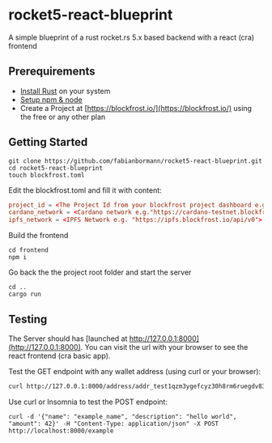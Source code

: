 # rocket5-react-blueprint
A simple blueprint of a rust rocket.rs 5.x based backend with a react (cra) frontend

## Prerequirements

- [Install Rust](https://www.rust-lang.org/tools/install) on your system
- [Setup npm & node](https://docs.npmjs.com/downloading-and-installing-node-js-and-npm)
- Create a Project at [https://blockfrost.io/](https://blockfrost.io/) using the free or any other plan

## Getting Started

```zh
git clone https://github.com/fabianbormann/rocket5-react-blueprint.git
cd rocket5-react-blueprint
touch blockfrost.toml
```

Edit the blockfrost.toml and fill it with content:

```toml
project_id = <The Project Id from your blockfrost project dashboard e.g. "testnetaXLfzU....">
cardano_network = <Cardano network e.g."https://cardano-testnet.blockfrost.io/api/v0/">
ipfs_network = <IPFS Network e.g. "https://ipfs.blockfrost.io/api/v0">
```

Build the frontend

```
cd frontend
npm i
```

Go back the the project root folder and start the server

```zh
cd ..
cargo run
```

## Testing

The Server should has [launched at http://127.0.0.1:8000](http://127.0.0.1:8000). You can visit the url with your browser to see the react frontend (cra basic app).

Test the GET endpoint with any wallet address (using curl or your browser):
```zsh
curl http://127.0.0.1:8000/address/addr_test1qzm3ygefcyz30h8rm6ruegdv83z80x02yt2s3k3269eaktfwg4z275krplwsjhr48ac37tffucmtw0wm77a3k5g0k4ksnwsx0t
```

Use curl or Insomnia to test the POST endpoint:

```
curl -d '{"name": "example_name", "description": "hello world", "amount": 42}' -H "Content-Type: application/json" -X POST http://localhost:8000/example
```